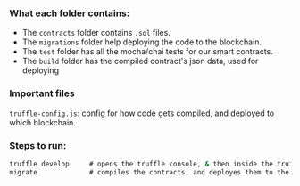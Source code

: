 ### What each folder contains:

- The `contracts` folder contains `.sol` files.
- The `migrations` folder help deploying the code to the blockchain.
- The `test` folder has all the mocha/chai tests for our smart contracts.
- The `build` folder has the compiled contract's json data, used for deploying

### Important files

`truffle-config.js`: config for how code gets compiled, and deployed to which blockchain.

### Steps to run:

```cmd
truffle develop     # opens the truffle console, & then inside the truffle console
migrate             # compiles the contracts, and deployes them to the blockchain
```